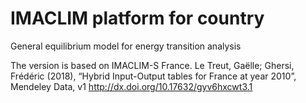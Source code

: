 # IMACLIM platform for country 
General equilibrium model for energy transition analysis

The version is based on IMACLIM-S France. Le Treut, Gaëlle; Ghersi, Frédéric (2018), “Hybrid Input-Output tables for France at year 2010”, Mendeley Data, v1 http://dx.doi.org/10.17632/gyv6hxcwt3.1
